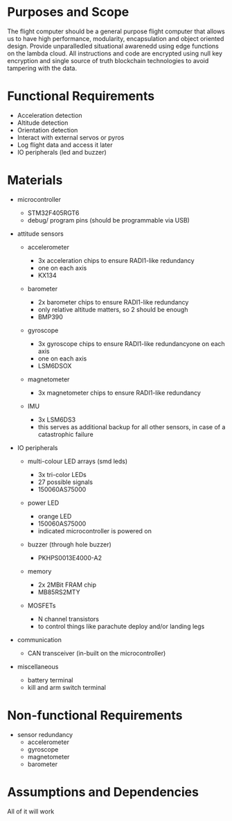 # Purposes and Scope

The flight computer should be a general purpose flight computer that allows us to have high performance, modularity,
encapsulation and object oriented design. Provide unparalledled situational awarenedd using edge functions on the
lambda cloud. All instructions and code are encrypted using null key encryption and single source of truth blockchain
technologies to avoid tampering with the data.

# Functional Requirements

- Acceleration detection
- Altitude detection
- Orientation detection
- Interact with external servos or pyros
- Log flight data and access it later
- IO peripherals (led and buzzer)

# Materials
- microcontroller
    - STM32F405RGT6
    - debug/ program pins (should be programmable via USB)

- attitude sensors
    - accelerometer
        - 3x acceleration chips to ensure RADI1-like redundancy
        - one on each axis
        - KX134

    - barometer
        - 2x barometer chips to ensure RADI1-like redundancy
        - only relative altitude matters, so 2 should be enough
        - BMP390

    - gyroscope
        - 3x gyroscope chips to ensure RADI1-like redundancyone on each axis
        - one on each axis
        - LSM6DSOX

    - magnetometer
        - 3x magnetometer chips to ensure RADI1-like redundancy

    - IMU
        - 3x LSM6DS3
        - this serves as additional backup for all other sensors, in case of a catastrophic failure

- IO peripherals
    - multi-colour LED arrays (smd leds)
        - 3x tri-color LEDs
        - 27 possible signals
        - 150060AS75000 

    - power LED
        - orange LED
        - 150060AS75000 
        - indicated microcontroller is powered on

    - buzzer (through hole buzzer)
        - PKHPS0013E4000-A2

    - memory
        - 2x 2MBit FRAM chip
        - MB85RS2MTY

    - MOSFETs
        - N channel transistors
        - to control things like parachute deploy and/or landing legs

- communication
    - CAN transceiver (in-built on the microcontroller)

- miscellaneous
    - battery terminal
    - kill and arm switch terminal

# Non-functional Requirements

- sensor redundancy
    - accelerometer
    - gyroscope
    - magnetometer
    - barometer

# Assumptions and Dependencies

All of it will work
